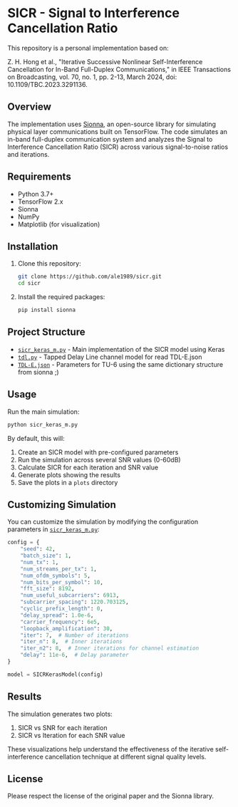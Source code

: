 # SICR - Signal to Interference Cancellation Ratio

This repository is a personal implementation based on:

Z. H. Hong et al., "Iterative Successive Nonlinear Self-Interference Cancellation for In-Band Full-Duplex Communications," in IEEE Transactions on Broadcasting, vol. 70, no. 1, pp. 2-13, March 2024, doi: 10.1109/TBC.2023.3291136.

## Overview

The implementation uses [Sionna](https://nvlabs.github.io/sionna/), an open-source library for simulating physical layer communications built on TensorFlow. The code simulates an in-band full-duplex communication system and analyzes the Signal to Interference Cancellation Ratio (SICR) across various signal-to-noise ratios and iterations.

## Requirements

- Python 3.7+
- TensorFlow 2.x
- Sionna
- NumPy
- Matplotlib (for visualization)

## Installation

1. Clone this repository:
   ```bash
   git clone https://github.com/ale1989/sicr.git
   cd sicr
   ```

2. Install the required packages:
   ```bash
   pip install sionna
   ```

## Project Structure

- [`sicr_keras_m.py`](sicr_keras_m.py ) - Main implementation of the SICR model using Keras
- [`tdl.py`](tdl.py ) - Tapped Delay Line channel model for read TDL-E.json
- [`TDL-E.json`](TDL-E.json ) - Parameters for TU-6 using the same dictionary structure from sionna ;)

## Usage

Run the main simulation:

```bash
python sicr_keras_m.py
```

By default, this will:
1. Create an SICR model with pre-configured parameters
2. Run the simulation across several SNR values (0-60dB)
3. Calculate SICR for each iteration and SNR value
4. Generate plots showing the results
5. Save the plots in a `plots` directory

## Customizing Simulation

You can customize the simulation by modifying the configuration parameters in [`sicr_keras_m.py`](sicr_keras_m.py ):

```python
config = {
    "seed": 42,
    "batch_size": 1,
    "num_tx": 1,
    "num_streams_per_tx": 1,
    "num_ofdm_symbols": 5,
    "num_bits_per_symbol": 10,
    "fft_size": 8192,
    "num_useful_subcarriers": 6913,
    "subcarrier_spacing": 1220.703125,
    "cyclic_prefix_length": 0,
    "delay_spread": 1.0e-6,
    "carrier_frequency": 6e5,
    "loopback_amplification": 30,
    "iter": 7,  # Number of iterations
    "iter_n": 8,  # Inner iterations
    "iter_n2": 8,  # Inner iterations for channel estimation
    "delay": 11e-6,  # Delay parameter
}

model = SICRKerasModel(config)
```

## Results

The simulation generates two plots:
1. SICR vs SNR for each iteration
2. SICR vs Iteration for each SNR value

These visualizations help understand the effectiveness of the iterative self-interference cancellation technique at different signal quality levels.

## License

Please respect the license of the original paper and the Sionna library.
